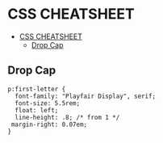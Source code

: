 # CSS CHEATSHEET

- [CSS CHEATSHEET](#css-cheatsheet)
  - [Drop Cap](#drop-cap)

## Drop Cap
    p:first-letter {
      font-family: "Playfair Display", serif;
      font-size: 5.5rem;
      float: left;
      line-height: .8; /* from 1 */
     margin-right: 0.07em;
    } 